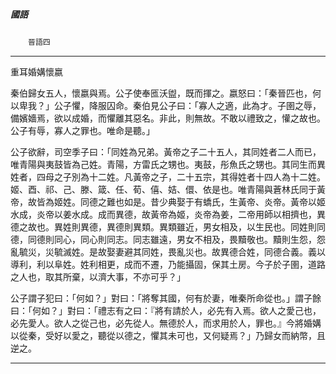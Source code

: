 

##### 國語
　　`晉語四`

* * *

重耳婚媾懷嬴

秦伯歸女五人，懷嬴與焉。公子使奉匜沃盥，既而揮之。嬴怒曰：「秦晉匹也，何以卑我？」公子懼，降服囚命。秦伯見公子曰：「寡人之適，此為才。子圉之辱，備嬪嬙焉，欲以成婚，而懼離其惡名。非此，則無故。不敢以禮致之，懽之故也。公子有辱，寡人之罪也。唯命是聽。」

公子欲辭，司空季子曰：「同姓為兄弟。黃帝之子二十五人，其同姓者二人而已，唯青陽與夷鼓皆為己姓。青陽，方雷氏之甥也。夷鼓，彤魚氏之甥也。其同生而異姓者，四母之子別為十二姓。凡黃帝之子，二十五宗，其得姓者十四人為十二姓。姬、酉、祁、己、滕、箴、任、荀、僖、姞、儇、依是也。唯青陽與蒼林氏同于黃帝，故皆為姬姓。同德之難也如是。昔少典娶于有蟜氏，生黃帝、炎帝。黃帝以姬水成，炎帝以姜水成。成而異德，故黃帝為姬，炎帝為姜，二帝用師以相擠也，異德之故也。異姓則異德，異德則異類。異類雖近，男女相及，以生民也。同姓則同德，同德則同心，同心則同志。同志雖遠，男女不相及，畏黷敬也。黷則生怨，怨亂毓災，災毓滅姓。是故娶妻避其同姓，畏亂災也。故異德合姓，同德合義。義以導利，利以阜姓。姓利相更，成而不遷，乃能攝固，保其土房。今子於子圉，道路之人也，取其所棄，以濟大事，不亦可乎？」

公子謂子犯曰：「何如？」對曰：「將奪其國，何有於妻，唯秦所命從也。」謂子餘曰：「何如？」對曰：「禮志有之曰：『將有請於人，必先有入焉。欲人之愛己也，必先愛人。欲人之從己也，必先從人。無德於人，而求用於人，罪也。』今將婚媾以從秦，受好以愛之，聽從以德之，懼其未可也，又何疑焉？」乃歸女而納幣，且逆之。

* * *

